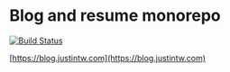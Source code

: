 # Blog and resume monorepo

[![Build Status](https://travis-ci.org/JustinTW/blog.svg?branch=master)](https://travis-ci.org/JustinTW/blog)


[https://blog.justintw.com](https://blog.justintw.com)
